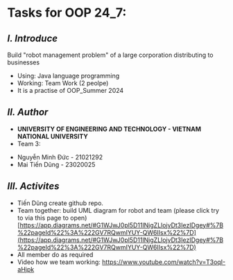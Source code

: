 # Tasks for OOP 24_7:
## ***I. Introduce***
Build "robot management problem" of a large corporation distributing to businesses
+ Using: Java language programming
+ Working: Team Work (2 peolpe)
+ It is a practise of OOP_Summer 2024 
## ***II. Author***
+ **UNIVERSITY OF ENGINEERING AND TECHNOLOGY - VIETNAM NATIONAL UNIVERSITY**
+ Team 3:
- Nguyễn Minh Đức - 21021292
- Mai Tiến Dũng - 23020025

## ***III. Activites***
- Tiến Dũng create github repo.
- Team together: build UML diagram for robot and team (please click try to via this page to open) [https://app.diagrams.net/#G1WJwJ0pl5D11lNjgZLlojvDt3IezIDgey#%7B%22pageId%22%3A%222GV7RQwmIYUY-QW6IIsx%22%7D](https://app.diagrams.net/#G1WJwJ0pl5D11lNjgZLlojvDt3IezIDgey#%7B%22pageId%22%3A%222GV7RQwmIYUY-QW6IIsx%22%7D) 
- All member do as required
- Video how we team working: https://www.youtube.com/watch?v=T3oqI-aHjpk
